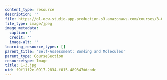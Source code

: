 ```yaml
---
content_type: resource
description: ''
file: https://ol-ocw-studio-app-production.s3.amazonaws.com/courses/3-091sc-introduction-to-solid-state-chemistry-fall-2010/f9f11f2e09172834f0154893470dcbdc_1-3.jpg
file_type: image/jpeg
image_metadata:
  caption: ''
  credit: ''
  image-alt: ''
learning_resource_types: []
parent_title: 'Self-Assessment: Bonding and Molecules'
parent_type: CourseSection
resourcetype: Image
title: 1-3.jpg
uid: f9f11f2e-0917-2834-f015-4893470dcbdc
---
```

